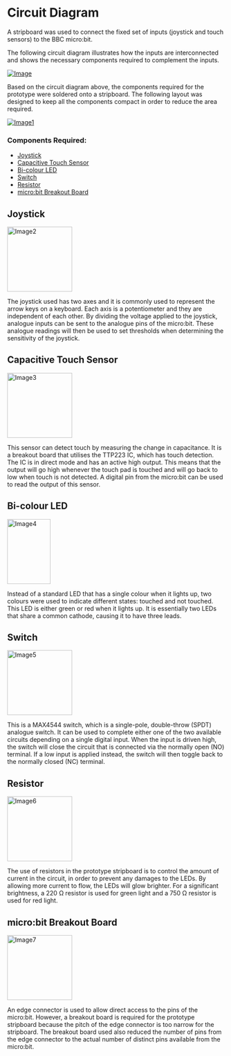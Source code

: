 # Circuit Diagram

A stripboard was used to connect the fixed set of inputs (joystick and touch sensors) to the BBC micro:bit.

The following circuit diagram illustrates how the inputs are interconnected and shows the necessary components required to complement the inputs.

[![Image](https://github.com/t-tht/bitboard-docs/raw/master/Images/Circuit_Diagram.jpg "Circuit Diagram")](https://github.com/t-tht/bitboard-docs/raw/master/Images/Circuit_Diagram.jpg)

Based on the circuit diagram above, the components required for the prototype were soldered onto a stripboard. The following layout was designed to keep all the components compact in order to reduce the area required.

[![Image1](https://github.com/t-tht/bitboard-docs/raw/master/Images/strip_board_layout.jpg "Stripboard Layout")](https://github.com/t-tht/bitboard-docs/raw/master/Images/strip_board_layout.jpg)

### Components Required:
* [Joystick](#joystick)
* [Capacitive Touch Sensor](#capacitive-touch-sensor)
* [Bi-colour LED](#bi-colour-led)
* [Switch](#switch)
* [Resistor](#resistor)
* [micro:bit Breakout Board](#microbit-breakout-board)

## Joystick
[<img src="https://github.com/t-tht/bitboard-docs/raw/master/Images/Joystick.jpg" alt="Image2" title="2-Axis Joystick" width="150" height="150"/>](https://github.com/t-tht/bitboard-docs/raw/master/Images/Joystick.jpg)

The joystick used has two axes and it is commonly used to represent the arrow keys on a keyboard. Each axis is a potentiometer and they are independent of each other. By dividing the voltage applied to the joystick, analogue inputs can be sent to the analogue pins of the micro:bit. These analogue readings will then be used to set thresholds when determining the sensitivity of the joystick.

## Capacitive Touch Sensor
[<img src="https://github.com/t-tht/bitboard-docs/raw/master/Images/Touch_Sensor.jpg" alt="Image3" title="Capacitive Touch Sensor" width="150" height="150"/>](https://github.com/t-tht/bitboard-docs/raw/master/Images/Touch_Sensor.jpg)

This sensor can detect touch by measuring the change in capacitance. It is a breakout board that utilises the TTP223 IC, which has touch detection. The IC is in direct mode and has an active high output. This means that the output will go high whenever the touch pad is touched and will go back to low when touch is not detected. A digital pin from the micro:bit can be used to read the output of this sensor.

## Bi-colour LED
[<img src="https://github.com/t-tht/bitboard-docs/raw/master/Images/Bi-colour_LED.jpg" alt="Image4" title="Bi-colour LED" width="100" height="150"/>](https://github.com/t-tht/bitboard-docs/raw/master/Images/Bi-colour_LED.jpg)

Instead of a standard LED that has a single colour when it lights up, two colours were used to indicate different states: touched and not touched. This LED is either green or red when it lights up. It is essentially two LEDs that share a common cathode, causing it to have three leads.

## Switch
[<img src="https://github.com/t-tht/bitboard-docs/raw/master/Images/Switch.jpg" alt="Image5" title="SPDT Switch" width="150" height="150"/>](https://github.com/t-tht/bitboard-docs/raw/master/Images/Switch.jpg)

This is a MAX4544 switch, which is a single-pole, double-throw (SPDT) analogue switch. It can be used to complete either one of the two available circuits depending on a single digital input. When the input is driven high, the switch will close the circuit that is connected via the normally open (NO) terminal. If a low input is applied instead, the switch will then toggle back to the normally closed (NC) terminal.

## Resistor
[<img src="https://github.com/t-tht/bitboard-docs/raw/master/Images/Resistor.jpg" alt="Image6" title="Through Hole Resistor" width="150" height="150"/>](https://github.com/t-tht/bitboard-docs/raw/master/Images/Resistor.jpg)

The use of resistors in the prototype stripboard is to control the amount of current in the circuit, in order to prevent any damages to the LEDs. By allowing more current to flow, the LEDs will glow brighter. For a significant brightness, a 220 Ω resistor is used for green light and a 750 Ω resistor is used for red light.

## micro:bit Breakout Board
[<img src="https://github.com/t-tht/bitboard-docs/raw/master/Images/Breakout_Board.jpg" alt="Image7" title="Breakout Board" width="150" height="150"/>](https://github.com/t-tht/bitboard-docs/raw/master/Images/Breakout_Board.jpg)

An edge connector is used to allow direct access to the pins of the micro:bit. However, a breakout board is required for the prototype stripboard because the pitch of the edge connector is too narrow for the stripboard. The breakout board used also reduced the number of pins from the edge connector to the actual number of distinct pins available from the micro:bit.
